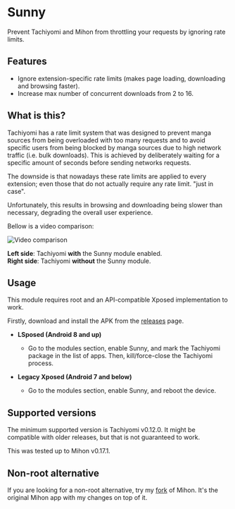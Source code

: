 # Sunny

Prevent Tachiyomi and Mihon from throttling your requests by ignoring rate limits.

## Features

* Ignore extension-specific rate limits (makes page loading, downloading and browsing faster).
* Increase max number of concurrent downloads from 2 to 16.

## What is this?

Tachiyomi has a rate limit system that was designed to prevent manga sources from being overloaded with too many requests and to avoid specific users from being blocked by manga sources due to high network traffic (i.e. bulk downloads). This is achieved by deliberately waiting for a specific amount of seconds before sending networks requests.

The downside is that nowadays these rate limits are applied to every extension; even those that do not actually require any rate limit. "just in case".

Unfortunately, this results in browsing and downloading being slower than necessary, degrading the overall user experience.

Bellow is a video comparison:

![Video comparison](https://raw.githubusercontent.com/Kartatz/r/main/sunny.gif)

**Left side**: Tachiyomi **with** the Sunny module enabled.  
**Right side**: Tachiyomi **without** the Sunny module.

## Usage

This module requires root and an API-compatible Xposed implementation to work.

Firstly, download and install the APK from the [releases](https://github.com/Xposed-Modules-Repo/com.amanoteam.sunny/releases/latest/download/app-release.apk) page.

- **LSposed (Android 8 and up)**
  - Go to the modules section, enable Sunny, and mark the Tachiyomi package in the list of apps. Then, kill/force-close the Tachiyomi process.

- **Legacy Xposed (Android 7 and below)**
  - Go to the modules section, enable Sunny, and reboot the device.

## Supported versions

The minimum supported version is Tachiyomi v0.12.0. It might be compatible with older releases, but that is not guaranteed to work.

This was tested up to Mihon v0.17.1.

## Non-root alternative

If you are looking for a non-root alternative, try my [fork](https://github.com/AmanoTeam/Kahon) of Mihon. It's the original Mihon app with my changes on top of it.